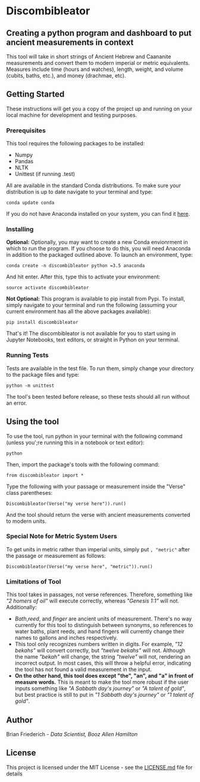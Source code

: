 # Discombibleator
## Creating a python program and dashboard to put ancient measurements in context

This tool will take in short strings of Ancient Hebrew and Caananite measurements and convert them to modern imperial or metric equivalents. Measures include time (hours and watches), length, weight, and volume (cubits, baths, etc.), and money (drachmae, etc).

## Getting Started

These instructions will get you a copy of the project up and running on your local machine for development and testing purposes.

### Prerequisites

This tool requires the following packages to be installed:
* Numpy
* Pandas
* NLTK
* Unittest (if running .test)

All are available in the standard Conda distributions. To make sure your distribution is up to date navigate to your terminal and type:

```
conda update conda
```

If you do not have Anaconda installed on your system, you can find it [here](https://anaconda.org).

### Installing

**Optional:**
Optionally, you may want to create a new Conda envionrment in which to run the program. If you choose to do this, you will need Anaconda in addition to the packaged outlined above. To launch an environment, type:

```
conda create -n discombibleator python =3.5 anaconda
```
And hit enter. After this, type this to activate your environment:

```
source activate discombibleator
```

**Not Optional:**
This program is available to pip install from Pypi. To install, simply navigate to your terminal and run the following (assuming your current environment has all the above packages available):

```
pip install discombibleator
```
That's it! The discombibleator is not available for you to start using in Jupyter Notebooks, text editors, or straight in Python on your terminal.

### Running Tests

Tests are available in the test file. To run them, simply change your directory to the package files and type:

```
python -m unittest
```

The tool's been tested before release, so these tests should all run without an error.

## Using the tool

To use the tool, run python in your terminal with the following command (unless you';re running this in a notebook or text editor):

```
python
```

Then, import the package's tools with the following command:

```
from discombibleator import *
```

Type the following with your passage or measurement inside the "Verse" class parentheses:

```
Discombibleator(Verse("my verse here")).run()
```

And the tool should return the verse with ancient measurements converted to modern units.

### Special Note for Metric System Users

To get units in metric rather than imperial units, simply put `, "metric"` after the passage or measurement as follows:

```
Discombibleator(Verse("my verse here", "metric")).run()
```

### Limitations of Tool

This tool takes in passages, not verse references. Therefore, something like *"2 homers of oil"* will execute correctly, whereas *"Genesis 1:1"* will not. Additionally:
* *Bath*,*reed*, and *finger* are ancient units of measurement. There's no way currently for this tool to distinguish between synonyms, so references to water baths, plant reeds, and hand fingers will currently change their names to gallons and inches respectively.
* This tool only recognizes numbers written in digits. For example, *"12 bekahs"* will convert correctly, but
*"twelve bekahs"* will not. Although the name *"bekah"* will change, the string *"twelve"* will not, rendering an incorrect output. In most cases, this will throw a helpful error, indicating the tool has not found a valid measurement in the input.
* **On the other hand, this tool does except "the", "an", and "a" in front of measure words.** This is meant to make the tool more robust if the user inputs something like *"A Sabbath day's journey"* or *"A talent of gold"*, but best practice is still to put in *"1 Sabbath day's journey"* or *"1 talent of gold"*.

## Author

Brian Friederich - *Data Scientist, Booz Allen Hamilton*

## License

This project is licensed under the MIT License - see the [LICENSE.md](LICENSE.md) file for details

